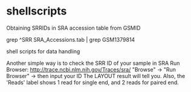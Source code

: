 # shellscripts
Obtaining SRRIDs in SRA accession table from GSMID 

grep ^SRR SRA_Accessions.tab | grep GSM1379814



shell scripts for data handling


Another simple way is to check the SRR ID of your sample in SRA Run Browser: http://trace.ncbi.nlm.nih.gov/Traces/sra/
"Browse" -> "Run Browser" -> then input your ID
The LAYOUT result will tell you. Also, the 'Reads' label shows 1 read for single end, and 2 reads for paired end.
